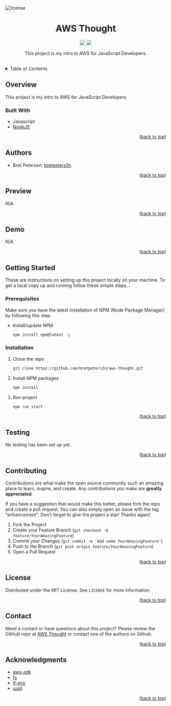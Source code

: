 <div id="top"></div>
<!-- PROJECT SHIELDS -->
<!--
*** https://www.markdownguide.org/basic-syntax/#reference-style-links
-->
<!--
[![Contributors][contributors-shield]][contributors-url]
[![Forks][forks-shield]][forks-url]
[![Stargazers][stars-shield]][stars-url]
[![Issues][issues-shield]][issues-url]
[![MIT License][license-shield]][license-url]
[![LinkedIn][linkedin-shield]][linkedin-url]
-->

![license](https://img.shields.io/badge/license-MIT-red) 


<!-- PROJECT LOGO -->
<div align="center">
  <!--
  <a href="https://github.com/github_username/repo_name">
    <img src="images/logo.png" alt="Logo" width="80" height="80">
  </a>
  -->

<h1 align="center">AWS Thought</h1>

  <p align="center">
    <!--<img src="https://img.shields.io/badge/HTML-orange"/>
    <img src="https://img.shields.io/badge/CSS-yellow"/>
    <img src="https://img.shields.io/badge/Bulma-blue"/>-->
    <img src="https://img.shields.io/badge/Javascript-indigo"/>
    <!--<img src="https://img.shields.io/badge/jQuery-violet"/>-->
    <img src="https://img.shields.io/badge/-Node.js-violet"/>
    <!--<img src="https://img.shields.io/badge/-JSON-red"/>
    <img src="https://img.shields.io/badge/-SQL-orange  "/>-->
  </p>
  
  <p>
    This project is my intro to AWS for JavaScript Developers.
    <br />
    <br />
    <!--<a href="https://bretpeters3n.github.io/Advanced-CSS-Portfolio/">View Demo</a>-->
  </p>
</div>


<!--
Here's a blank template to get started: To avoid retyping too much info. Do a search and replace with your text editor for the following: `github_username`, `repo_name`, `twitter_handle`, `linkedin_username`, `email`, `email_client`, `project_title`, `project_description`
-->


<!-- TABLE OF CONTENTS -->
<details>
  <summary>Table of Contents</summary>
  <ul>
    <li>
      <a href="#overview">Overview</a>
      <ul>
        <li><a href="#built-with">Built With</a></li>
      </ul>
    </li>
    <li>
      <a href="#getting-started">Getting Started</a>
      <ul>
        <li><a href="#prerequisites">Prerequisites</a></li>
        <li><a href="#installation">Installation</a></li>
      </ul>
    </li>
    <li><a href="#authors">Authors</a></li>
    <li><a href="#preview">Preview</a></li>
    <li><a href="#demo">Demo</a></li>
    <li><a href="#testing">Testing</a></li>
    <li><a href="#contributing">Contributing</a></li>
    <li><a href="#license">License</a></li>
    <li><a href="#contact">Contact</a></li>
    <li><a href="#acknowledgments">Acknowledgments</a></li>
  </ul>
</details>


<!-- OVERVIEW -->
## Overview
This project is my intro to AWS for JavaScript Developers.


<!-- BUILT WITH -->
### Built With
<!--* HTML
* CSS-->
* Javascript
* [NodeJS](https://nodejs.org/en/)
<!--* [jQuery](https://jquery.com/)
* [Bootstrap](https://getbootstrap.com/)-->

<p align="right">(<a href="#top">back to top</a>)</p>


<!-- AUTHORS -->
## Authors
- Bret Petersen: [bretpeters3n](https://github.com/bretpeters3n)

<p align="right">(<a href="#top">back to top</a>)</p>


<!-- PREVIEW -->
## Preview
N/A
<!--![image](./img/screenshot.jpg)-->

<p align="right">(<a href="#top">back to top</a>)</p>


<!-- DEMO -->
## Demo
N/A
<!--[View Demo](https://bretpeters3n.github.io/Advanced-CSS-Portfolio/)-->

<p align="right">(<a href="#top">back to top</a>)</p>


<!-- GETTING STARTED -->
## Getting Started
These are instructions on setting up this project locally on your machine. To get a local copy up and running follow these simple steps...


### Prerequisites
Make sure you have the latest installation of NPM (Node Package Manager) by following this step.
* Install/update NPM
   ```sh
   npm install npm@latest -g
   ```


### Installation
1. Clone the repo
   ```sh
   git clone https://github.com/bretpeters3n/aws-thought.git
   ```
2. Install NPM packages
   ```sh
   npm install
   ```
3. Run project
   ```sh
   npm run start
   ```

<p align="right">(<a href="#top">back to top</a>)</p>


## Testing
No testing has been set up yet.

<p align="right">(<a href="#top">back to top</a>)</p>


<!-- CONTRIBUTING -->
## Contributing

Contributions are what make the open source community such an amazing place to learn, inspire, and create. Any contributions you make are **greatly appreciated**.

If you have a suggestion that would make this better, please fork the repo and create a pull request. You can also simply open an issue with the tag "enhancement".
Don't forget to give the project a star! Thanks again!

1. Fork the Project
2. Create your Feature Branch (`git checkout -b feature/YourAmazingFeature`)
3. Commit your Changes (`git commit -m 'Add some YourAmazingFeature'`)
4. Push to the Branch (`git push origin feature/YourAmazingFeature`)
5. Open a Pull Request

<p align="right">(<a href="#top">back to top</a>)</p>


<!-- LICENSE -->
## License
Distributed under the MIT License. See `LICENSE` for more information.

<p align="right">(<a href="#top">back to top</a>)</p>


<!-- QUESTIONS -->
## Contact
Need a contact or have questions about this project? Please review the GitHub repo at [AWS Thought](https://github.com/bretpeters3n/aws-thought) or contact one of the authors on Github.

<p align="right">(<a href="#top">back to top</a>)</p>


<!-- ACKNOWLEDGMENTS -->
## Acknowledgments

* [aws-sdk](https://www.npmjs.com/package/aws-sdk)
* [fs](https://www.npmjs.com/package/fs)
* [if-env](https://www.npmjs.com/package/if-env)
* [uuid](https://www.npmjs.com/package/uuid)

<p align="right">(<a href="#top">back to top</a>)</p>